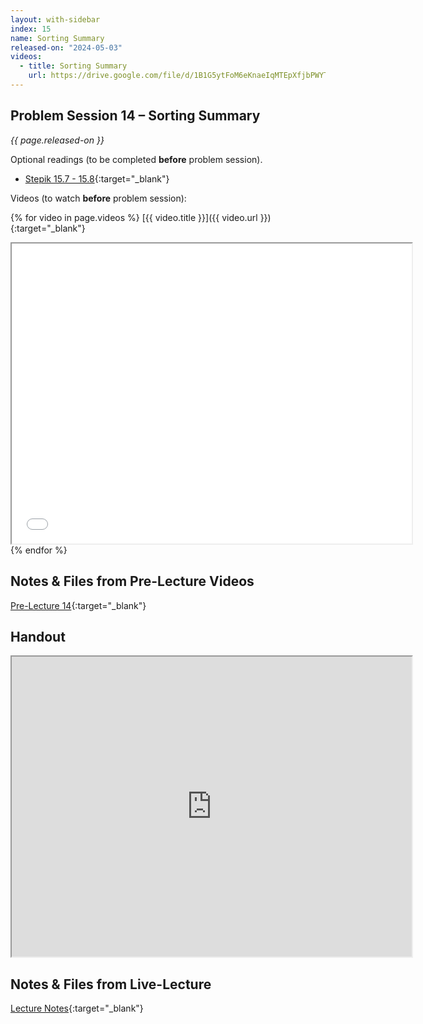 ```yaml
---
layout: with-sidebar
index: 15
name: Sorting Summary
released-on: "2024-05-03"
videos:
  - title: Sorting Summary
    url: https://drive.google.com/file/d/1B1G5ytFoM6eKnaeIqMTEpXfjbPWYToYg
---
```


## Problem Session 14 – Sorting Summary

_{{ page.released-on }}_

Optional readings (to be completed **before** problem session). 
- [Stepik 15.7 - 15.8](https://stepik.org/lesson/714900/step/1?unit=715697){:target="_blank"}

Videos (to watch **before** problem session):

{% for video in page.videos %}
[{{ video.title }}]({{ video.url }}){:target="_blank"}

<iframe src="{{ video.url }}/preview" width="640" height="480" allow="autoplay"></iframe>
{% endfor %}

## Notes & Files from Pre-Lecture Videos

[Pre-Lecture 14](https://github.com/ucsd-cse12-sp24/ucsd-cse12-sp24.github.io/tree/main/_pre-lectures/lecture-14){:target="_blank"}

## Handout

<iframe src="https://drive.google.com/file/d/1Ck-dF8xHU81B-du8gTwKk2mbCO_DXYmn/preview" width="640" height="480" allow="autoplay"></iframe>

## Notes & Files from Live-Lecture

[Lecture Notes](https://github.com/ucsd-cse12-sp24/ucsd-cse12-sp24.github.io/tree/main/_lectures/lecture-14){:target="_blank"}

